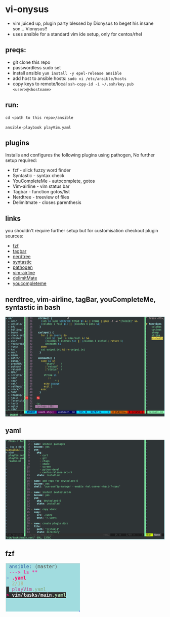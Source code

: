 # vi-onysus

- vim juiced up, plugin party blessed by Dionysus to beget his insane son... Vionysus!!
- uses ansible for a standard vim ide setup, only for centos/rhel

## preqs:

- git clone this repo
- passwordless sudo set 
- install ansible `yum install -y epel-release ansible`
- add host to ansible hosts: `sudo vi /etc/ansible/hosts`
- copy keys to remote/local `ssh-copy-id -i ~/.ssh/key.pub <user>@<hostname>`



## run:

`cd <path to this repo>/ansible`

`ansible-playbook playVim.yaml`

## plugins

Installs and configures the following plugins using pathogen, No further setup required:
- fzf - slick fuzzy word finder
- Syntastic - syntax check
- YouCompleteMe - autocomplete, gotos
- Vim-airline - vim status bar
- Tagbar - function gotos/list
- Nerdtree - treeview of files
- Delimitmate - closes parenthesis


## links

you shouldn't require further setup but for customisation checkout plugin sources:

- [fzf](https://github.com/junegunn/fzfe)
- [tagbar](https://github.com/majutsushi/tagbar)
- [nerdtree](https://github.com/scrooloose/nerdtree)
- [syntastic](https://github.com/vim-airline/vim-airline)
- [pathogen](https://github.com/tpope/vim-pathogen)
- [vim-airline](https://github.com/vim-syntastic/syntastic)
- [delimitMate](https://github.com/Raimondi/delimitMate)
- [youcompleteme](https://github.com/Valloric/YouCompleteMe)

## nerdtree, vim-airline, tagBar, youCompleteMe, syntastic in bash
![title](https://github.com/cmdline-batchelor/test/blob/master/vim3.PNG)

## yaml
![title](https://github.com/cmdline-batchelor/test/blob/master/yaml.PNG)

## fzf
![title](https://github.com/cmdline-batchelor/test/blob/master/fzf.PNG)

